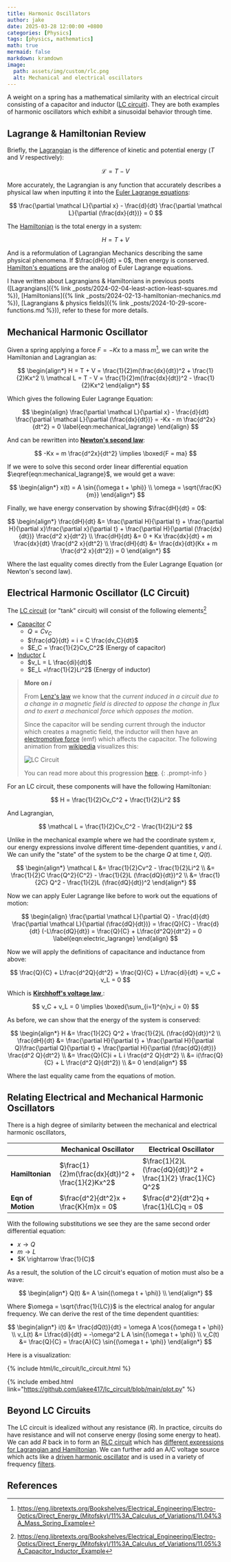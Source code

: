 ```yaml
---
title: Harmonic Oscillators
author: jake
date: 2025-03-28 12:00:00 +0800
categories: [Physics]
tags: [physics, mathematics]
math: true
mermaid: false
markdown: kramdown
image:
  path: assets/img/custom/rlc.png
  alt: Mechanical and electrical oscillators
---
```


A weight on a spring has a mathematical similarity with an electrical circuit consisting of a capacitor and inductor ([LC circuit](https://en.wikipedia.org/wiki/LC_circuit#)). They are both examples of harmonic oscillators which exhibit a sinusoidal behavior through time.

## Lagrange & Hamiltonian Review
Briefly, the [Lagrangian](https://en.wikipedia.org/wiki/Lagrangian_mechanics) is the difference of kinetic and potential energy ($T$ and $V$ respectively):

$$
\mathcal L = T - V
$$

More accurately, the Lagrangian is any function that accurately describes a physical law when inputting it into the [Euler Lagrange equations](https://en.wikipedia.org/wiki/Euler%E2%80%93Lagrange_equation):

$$
\frac{\partial \mathcal L}{\partial x} - \frac{d}{dt} \frac{\partial \mathcal L}{\partial (\frac{dx}{dt})} = 0
$$

The [Hamiltonian](https://en.wikipedia.org/wiki/Hamiltonian_mechanics) is the total energy in a system:

$$
H = T + V
$$

And is a reformulation of Lagrangian Mechanics describing the same physical phenomena. If $\frac{dH}{dt} = 0$, then energy is conserved. [Hamilton's equations](https://en.wikipedia.org/wiki/Hamiltonian_mechanics#From_Euler%E2%80%93Lagrange_equation_to_Hamilton's_equations) are the analog of Euler Lagrange equations.

I have written about Lagrangians & Hamiltonians in previous posts ([Lagrangians]({% link _posts/2024-02-04-least-action-least-squares.md %}), [Hamiltonians]({% link _posts/2024-02-13-hamiltonian-mechanics.md %}), [Lagrangians & physics fields]({% link _posts/2024-10-29-score-functions.md %})), refer to these for more details.

## Mechanical Harmonic Oscillator
Given a spring applying a force $F = -Kx$ to a mass $m$[^tag], we can write the Hamiltonian and Lagrangian as:

$$
\begin{align*}
H = T + V = \frac{1}{2}m(\frac{dx}{dt})^2 + \frac{1}{2}Kx^2 \\
\mathcal L = T - V = \frac{1}{2}m(\frac{dx}{dt})^2 - \frac{1}{2}Kx^2
\end{align*}
$$

Which gives the following Euler Lagrange Equation:

$$
\begin{align}
  \frac{\partial \mathcal L}{\partial x} - \frac{d}{dt} \frac{\partial \mathcal L}{\partial (\frac{dx}{dt})} = -Kx - m \frac{d^2x}{dt^2} = 0
\label{eqn:mechanical_lagrange}
\end{align}
$$

And can be rewritten into **[Newton's second law](https://en.wikipedia.org/wiki/Newton%27s_laws_of_motion#Second_law)**:

$$
-Kx = m \frac{d^2x}{dt^2} \implies \boxed{F = ma}
$$

If we were to solve this second order linear differential equation $\eqref{eqn:mechanical_lagrange}$, we would get a wave:

$$
\begin{align*}
x(t) = A \sin{(\omega t + \phi)} \\ 
\omega = \sqrt{\frac{K}{m}}
\end{align*}
$$

Finally, we have energy conservation by showing $\frac{dH}{dt} = 0$:

$$
\begin{align*}
\frac{dH}{dt} &= \frac{\partial H}{\partial t} + \frac{\partial H}{\partial x}\frac{\partial x}{\partial t} + \frac{\partial H}{\partial (\frac{dx}{dt})} \frac{d^2 x}{dt^2} \\
\frac{dH}{dt} &= 0 + Kx \frac{dx}{dt} + m \frac{dx}{dt} \frac{d^2 x}{dt^2} \\
\frac{dH}{dt} &= \frac{dx}{dt}(Kx  + m \frac{d^2 x}{dt^2}) = 0
\end{align*}
$$

Where the last equality comes directly from the Euler Lagrange Equation (or Newton's second law).

## Electrical Harmonic Oscillator (LC Circuit)
The [LC circuit](https://en.wikipedia.org/wiki/LC_circuit#) (or "tank" circuit) will consist of the following elements[^tag2]
- [Capacitor](https://en.wikipedia.org/wiki/Capacitor) $C$
  - $Q = Cv_C$
  - $\frac{dQ}{dt} = i = C \frac{dv_C}{dt}$
  - $E_C = \frac{1}{2}Cv_C^2$ (Energy of capacitor)
- [Inductor](https://en.wikipedia.org/wiki/Inductor) $L$
  - $v_L = L \frac{di}{dt}$
  - $E_L =\frac{1}{2}Li^2$ (Energy of inductor)

> **More on $i$**
> 
> From [Lenz's law](https://en.wikipedia.org/wiki/Lenz%27s_law) we know that the *current induced in a circuit due to a change in a magnetic field is directed to oppose the change in flux and to exert a mechanical force which opposes the motion*. 
> 
> Since the capacitor will be sending current through the inductor which creates a magnetic field, the inductor will then have an [electromotive force](https://en.wikipedia.org/wiki/Electromotive_force) (emf) which affects the capacitor. The following animation from [wikipedia](https://commons.wikimedia.org/w/index.php?curid=26859039) visualizes this:
> 
> ![LC Circuit](assets/img/custom/Tuned_circuit_animation_3_300ms.gif)
> 
> You can read more about this progression [here](https://en.wikipedia.org/wiki/LC_circuit#Operation).
{: .prompt-info }

For an LC circuit, these components will have the following Hamiltonian:

$$
H = \frac{1}{2}Cv_C^2 + \frac{1}{2}Li^2
$$

And Lagrangian,

$$
\mathcal L = \frac{1}{2}Cv_C^2 - \frac{1}{2}Li^2
$$

Unlike in the mechanical example where we had the coordinate system $x$, our energy expressions involve different time-dependent quantities, $v$ and $i$. We can unify the "state" of the system to be the charge $Q$ at time $t$, $Q(t)$.

$$
\begin{align*}
\mathcal L &= \frac{1}{2}Cv^2 - \frac{1}{2}Li^2 \\
&= \frac{1}{2}C \frac{Q^2}{C^2} - \frac{1}{2}L (\frac{dQ}{dt})^2 \\
&= \frac{1}{2C} Q^2 - \frac{1}{2}L (\frac{dQ}{dt})^2
\end{align*}
$$

Now we can apply Euler Lagrange like before to work out the equations of motion:

$$
\begin{align}
\frac{\partial \mathcal L}{\partial Q} - \frac{d}{dt} \frac{\partial \mathcal L}{\partial (\frac{dQ}{dt})} = \frac{Q}{C} - \frac{d}{dt} (-L\frac{dQ}{dt}) = \frac{Q}{C} + L\frac{d^2Q}{dt^2} = 0
\label{eqn:electric_lagrange}
\end{align}
$$

Now we will apply the definitions of capacitance and inductance from above:

$$
\frac{Q}{C} + L\frac{d^2Q}{dt^2} = \frac{Q}{C} + L\frac{di}{dt} = v_C + v_L = 0
$$

Which is [**Kirchhoff's voltage law**](https://en.wikipedia.org/wiki/Kirchhoff%27s_circuit_laws#Kirchhoff's_voltage_law),\:

$$
v_C + v_L = 0 \implies \boxed{\sum_{i=1}^{n}v_i = 0}
$$

As before, we can show that the energy of the system is conserved:

$$
\begin{align*}
  H &= \frac{1}{2C} Q^2 + \frac{1}{2}L (\frac{dQ}{dt})^2 \\
\frac{dH}{dt} &= \frac{\partial H}{\partial t} + \frac{\partial H}{\partial Q}\frac{\partial Q}{\partial t} + \frac{\partial H}{\partial (\frac{dQ}{dt})} \frac{d^2 Q}{dt^2} \\
&= \frac{Q}{C}i + L i \frac{d^2 Q}{dt^2} \\
&= i(\frac{Q}{C} + L \frac{d^2 Q}{dt^2}) \\
&= 0
\end{align*}
$$

Where the last equality came from the equations of motion.

## Relating Electrical and Mechanical Harmonic Oscillators

There is a high degree of similarity between the mechanical and electrical harmonic oscillators,

|  | Mechanical Oscillator | Electrical Oscillator |
| - | - | - |
| **Hamiltonian** | $\frac{1}{2}m(\frac{dx}{dt})^2 + \frac{1}{2}Kx^2$ | $\frac{1}{2}L (\frac{dQ}{dt})^2 + \frac{1}{2} \frac{1}{C} Q^2$ |
|**Eqn of Motion** | $\frac{d^2}{dt^2}x + \frac{K}{m}x = 0$ | $\frac{d^2}{dt^2}q + \frac{1}{LC}q = 0$ |

With the following substitutions we see they are the same second order differential equation:
- $x \rightarrow Q$
- $m \rightarrow L$
- $K \rightarrow \frac{1}{C}$

As a result, the solution of the LC circuit's equation of motion must also be a wave:

$$
\begin{align*}
Q(t) &= A \sin{(\omega t + \phi)} \\ 
\end{align*}
$$

Where $\omega = \sqrt{\frac{1}{LC}}$ is the electrical analog for angular frequency. We can derive the rest of the time dependent quantities:

$$
\begin{align*}
i(t) &= \frac{dQ(t)}{dt} = \omega A \cos{(\omega t + \phi)} \\
v_L(t) &= L\frac{di}{dt} = -\omega^2 L A \sin{(\omega t + \phi)} \\
v_C(t) &= \frac{Q}{C} = \frac{A}{C} \sin{(\omega t + \phi)}
\end{align*}
$$

Here is a visualization:

{% include html/lc_circuit/lc_circuit.html %}

{% include embed.html link="https://github.com/jakee417/lc_circuit/blob/main/plot.py" %}

## Beyond LC Circuits
The LC circuit is idealized without any resistance ($R$). In practice, circuits do have resistance and will not conserve energy (losing some energy to heat). We can add $R$ back in to form an [RLC circuit](https://en.wikipedia.org/wiki/RLC_circuit) which has [different expressions for Lagrangian and Hamiltonian](https://www.researchgate.net/publication/347363053_The_Lagrangian_and_Hamiltonian_for_RLC_Circuit_Simple_Case). We can further add an A/C voltage source which acts like a [driven harmonic oscillator](https://en.wikipedia.org/wiki/Harmonic_oscillator#Driven_harmonic_oscillators) and is used in a variety of frequency [filters](https://en.wikipedia.org/wiki/RLC_circuit#Filters).

## References
[^tag]: <https://eng.libretexts.org/Bookshelves/Electrical_Engineering/Electro-Optics/Direct_Energy_(Mitofsky)/11%3A_Calculus_of_Variations/11.04%3A_Mass_Spring_Example>

[^tag2]: <https://eng.libretexts.org/Bookshelves/Electrical_Engineering/Electro-Optics/Direct_Energy_(Mitofsky)/11%3A_Calculus_of_Variations/11.05%3A_Capacitor_Inductor_Example>
